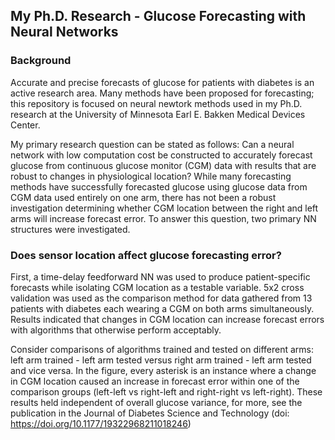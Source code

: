 
## My Ph.D. Research - Glucose Forecasting with Neural Networks

### Background
Accurate and precise forecasts of glucose for patients with diabetes is an active research area. Many methods have been proposed for forecasting; this repository is focused on neural newtork methods used in my Ph.D. research at the University of Minnesota Earl E. Bakken Medical Devices Center.

My primary research question can be stated as follows: Can a neural network with low computation cost be constructed to accurately forecast glucose from continuous glucose monitor (CGM) data with results that are robust to changes in physiological location? While many forecasting methods have successfully forecasted glucose using glucose data from CGM data used entirely on one arm, there has not been a robust investigation determining whether CGM location between the right and left arms will increase forecast error. To answer this question, two primary NN structures were investigated. 

### Does sensor location affect glucose forecasting error?

First, a time-delay feedforward NN was used to produce patient-specific forecasts while isolating CGM location as a testable variable. 5x2 cross validation was used as the comparison method for data gathered from 13 patients with diabetes each wearing a CGM on both arms simultaneously. Results indicated that changes in CGM location can increase forecast errors with algorithms that otherwise perform acceptably. 

Consider comparisons of algorithms trained and tested on different arms: left arm trained - left arm tested versus right arm trained - left arm tested and vice versa. In the figure, every asterisk is an instance where a change in CGM location caused an increase in forecast error within one of the comparison groups (left-left vs right-left and right-right vs left-right). These results held independent of overall glucose variance, for more, see the publication in the Journal of Diabetes Science and Technology (doi: https://doi.org/10.1177/19322968211018246)

![JDSTErrorSmall](https://media.github.umn.edu/user/20368/files/df934536-d81f-4f6c-a989-4006a0107a05)

### Mitigating the effects of sensor location



![TuckerGRU_Figure_5](https://media.github.umn.edu/user/20368/files/223664f7-d23c-4021-b4f6-cb319e338226)
